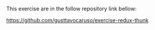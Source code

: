 This exercise are in the follow repository link bellow:

https://github.com/gusttavocaruso/exercise-redux-thunk